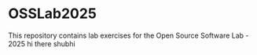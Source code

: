 # OSSLab2025
This repository contains lab exercises for the Open Source Software Lab - 2025
hi there shubhi
